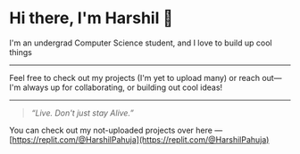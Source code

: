# Hi there, I'm Harshil 👋

 I'm an undergrad Computer Science student, and I love to build up cool things

---

Feel free to check out my projects (I'm yet to upload many) or reach out—I'm always up for collaborating, or building out cool ideas!

---

> _“Live. Don't just stay Alive.”_

You can check out my not-uploaded projects over here — [https://replit.com/@HarshilPahuja](https://replit.com/@HarshilPahuja)
